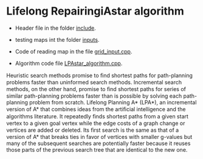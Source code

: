 # Lifelong RepairingiAstar algorithm

* Header file in the folder [include](./include).
 
* testing maps int the folder [inputs](./inputs).

* Code of reading map in the file [grid_input.cpp](./grid_input.cpp).

* Algorithm code file [LPAstar_algorithm.cpp](./LPAstar_algorithm.cpp).


Heuristic search methods promise to ﬁnd shortest paths for path-planning problems faster than uninformed search methods. Incremental search methods, on the other hand, promise to ﬁnd shortest paths for series of similar path-planning problems faster than is possible by solving each path-planning problem from scratch. Lifelong Planning A* (LPA*), an incremental version of A* that combines ideas from the artiﬁcial intelligence and the algorithms literature. It repeatedly ﬁnds shortest paths from a given start vertex to a given goal vertex while the edge costs of a graph change or vertices are added or deleted. Its ﬁrst search is the same as that of a version of A* that breaks ties in favor of vertices with smaller g-values but many of the subsequent searches are potentially faster because it reuses those parts of the previous search tree that are identical to the new one. 
